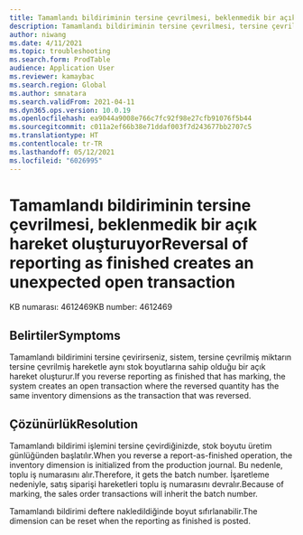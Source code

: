 ```yaml
---
title: Tamamlandı bildiriminin tersine çevrilmesi, beklenmedik bir açık hareket oluşturuyor
description: Tamamlandı bildiriminin tersine çevrilmesi, tersine çevrilmiş miktarın tersine çevrilmiş hareketle aynı stok boyutlarına sahip olduğu bir açık hareket oluşturur.
author: niwang
ms.date: 4/11/2021
ms.topic: troubleshooting
ms.search.form: ProdTable
audience: Application User
ms.reviewer: kamaybac
ms.search.region: Global
ms.author: smnatara
ms.search.validFrom: 2021-04-11
ms.dyn365.ops.version: 10.0.19
ms.openlocfilehash: ea9044a9008e766c7fc92f98e27cfb91076f5b44
ms.sourcegitcommit: c011a2ef66b38e71ddaf003f7d243677bb2707c5
ms.translationtype: HT
ms.contentlocale: tr-TR
ms.lasthandoff: 05/12/2021
ms.locfileid: "6026995"
---
```

# <a name="reversal-of-reporting-as-finished-creates-an-unexpected-open-transaction"></a><span data-ttu-id="266a7-103">Tamamlandı bildiriminin tersine çevrilmesi, beklenmedik bir açık hareket oluşturuyor</span><span class="sxs-lookup"><span data-stu-id="266a7-103">Reversal of reporting as finished creates an unexpected open transaction</span></span>

<span data-ttu-id="266a7-104">KB numarası: 4612469</span><span class="sxs-lookup"><span data-stu-id="266a7-104">KB number: 4612469</span></span>

## <a name="symptoms"></a><span data-ttu-id="266a7-105">Belirtiler</span><span class="sxs-lookup"><span data-stu-id="266a7-105">Symptoms</span></span>

<span data-ttu-id="266a7-106">Tamamlandı bildirimini tersine çevirirseniz, sistem, tersine çevrilmiş miktarın tersine çevrilmiş hareketle aynı stok boyutlarına sahip olduğu bir açık hareket oluşturur.</span><span class="sxs-lookup"><span data-stu-id="266a7-106">If you reverse reporting as finished that has marking, the system creates an open transaction where the reversed quantity has the same inventory dimensions as the transaction that was reversed.</span></span>

## <a name="resolution"></a><span data-ttu-id="266a7-107">Çözünürlük</span><span class="sxs-lookup"><span data-stu-id="266a7-107">Resolution</span></span>

<span data-ttu-id="266a7-108">Tamamlandı bildirimi işlemini tersine çevirdiğinizde, stok boyutu üretim günlüğünden başlatılır.</span><span class="sxs-lookup"><span data-stu-id="266a7-108">When you reverse a report-as-finished operation, the inventory dimension is initialized from the production journal.</span></span> <span data-ttu-id="266a7-109">Bu nedenle, toplu iş numarasını alır.</span><span class="sxs-lookup"><span data-stu-id="266a7-109">Therefore, it gets the batch number.</span></span> <span data-ttu-id="266a7-110">İşaretleme nedeniyle, satış siparişi hareketleri toplu iş numarasını devralır.</span><span class="sxs-lookup"><span data-stu-id="266a7-110">Because of marking, the sales order transactions will inherit the batch number.</span></span>

<span data-ttu-id="266a7-111">Tamamlandı bildirimi deftere nakledildiğinde boyut sıfırlanabilir.</span><span class="sxs-lookup"><span data-stu-id="266a7-111">The dimension can be reset when the reporting as finished is posted.</span></span>
